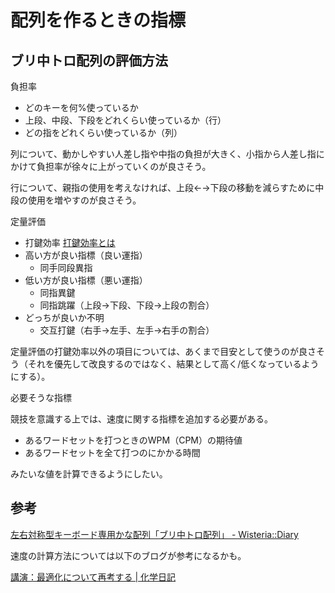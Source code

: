 # 配列を作るときの指標

## ブリ中トロ配列の評価方法

負担率

- どのキーを何%使っているか
- 上段、中段、下段をどれくらい使っているか（行）
- どの指をどれくらい使っているか（列）

列について、動かしやすい人差し指や中指の負担が大きく、小指から人差し指にかけて負担率が徐々に上がっていくのが良さそう。

行について、親指の使用を考えなければ、上段←→下段の移動を減らすために中段の使用を増やすのが良さそう。

定量評価

- 打鍵効率
  [打鍵効率とは](./打鍵効率とは.md)
- 高い方が良い指標（良い運指）
  - 同手同段異指
- 低い方が良い指標（悪い運指）
  - 同指異鍵
  - 同指跳躍（上段→下段、下段→上段の割合）
- どっちが良いか不明
  - 交互打鍵（右手→左手、左手→右手の割合）

定量評価の打鍵効率以外の項目については、あくまで目安として使うのが良さそう（それを優先して改良するのではなく、結果として高く/低くなっているようにする）。

必要そうな指標

競技を意識する上では、速度に関する指標を追加する必要がある。

- あるワードセットを打つときのWPM（CPM）の期待値
- あるワードセットを全て打つのにかかる時間

みたいな値を計算できるようにしたい。

## 参考

[左右対称型キーボード専用かな配列「ブリ中トロ配列」 - Wisteria::Diary](https://mobitan.hateblo.jp/entry/2020/04/30/233245)

速度の計算方法については以下のブログが参考になるかも。

[講演：最適化について再考する | 化学日記](https://ameblo.jp/paraphrohn/entry-12323972479.html)
